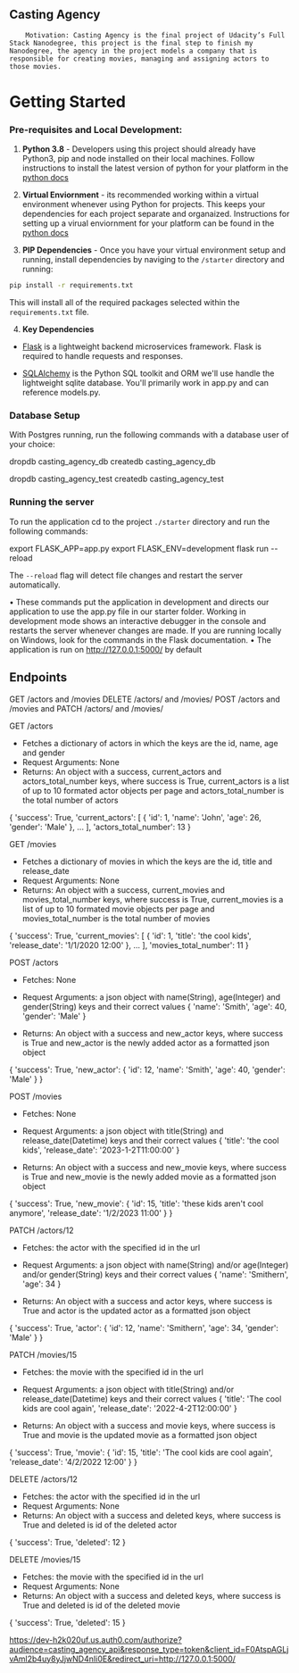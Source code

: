 ## Casting Agency
        Motivation: Casting Agency is the final project of Udacity’s Full Stack Nanodegree, this project is the final step to finish my Nanodegree, the agency in the project models a company that is responsible for creating movies, managing and assigning actors to those movies.


# Getting Started
### Pre-requisites and Local Development:

1. **Python 3.8** - Developers using this project should already have Python3, pip and node installed on their local machines.
Follow instructions to install the latest version of python for your platform in the [python docs](https://docs.python.org/3/using/unix.html#getting-and-installing-the-latest-version-of-python)

2. **Virtual Enviornment** - its recommended working within a virtual environment whenever using Python for projects. This keeps your dependencies for each project separate and organaized. Instructions for setting up a virual enviornment for your platform can be found in the [python docs](https://packaging.python.org/guides/installing-using-pip-and-virtual-environments/)

3. **PIP Dependencies** - Once you have your virtual environment setup and running, install dependencies by naviging to the `/starter` directory and running:

```bash
pip install -r requirements.txt
```
This will install all of the required packages selected within the `requirements.txt` file.

4. **Key Dependencies**
- [Flask](http://flask.pocoo.org/) is a lightweight backend microservices framework. Flask is required to handle requests and responses.

- [SQLAlchemy](https://www.sqlalchemy.org/) is the Python SQL toolkit and ORM we'll use handle the lightweight sqlite database. You'll primarily work in app.py and can reference models.py.

### Database Setup
With Postgres running, run the following commands with a database user of your choice:

dropdb casting_agency_db
createdb casting_agency_db

dropdb casting_agency_test
createdb casting_agency_test

### Running the server

To run the application cd to the project `./starter` directory and run the following commands:

export FLASK_APP=app.py
export FLASK_ENV=development
flask run --reload

The `--reload` flag will detect file changes and restart the server automatically.

•	These commands put the application in development and directs our application to use the app.py file in our starter folder. Working in development mode shows an interactive debugger in the console and restarts the server whenever changes are made. If you are running locally on Windows, look for the commands in the Flask documentation.
•	The application is run on http://127.0.0.1:5000/ by default 

## Endpoints
GET /actors and /movies
DELETE /actors/ and /movies/
POST /actors and /movies and
PATCH /actors/ and /movies/

GET /actors
- Fetches a dictionary of actors in which the keys are the id, name, age and gender
- Request Arguments: None
- Returns: An object with a success, current_actors and actors_total_number keys, where success is True, current_actors is a list of up to 10 formated actor objects per page and actors_total_number is the total number of actors

{
    'success': True,
    'current_actors': [
        {
            'id': 1,
            'name': 'John',
            'age': 26,
            'gender': 'Male'
        },
        ...
    ],
    'actors_total_number': 13
}

GET /movies
- Fetches a dictionary of movies in which the keys are the id, title and release_date
- Request Arguments: None
- Returns: An object with a success, current_movies and movies_total_number keys, where success is True, current_movies is a list of up to 10 formated movie objects per page and movies_total_number is the total number of movies

{
    'success': True,
    'current_movies': [
        {
            'id': 1,
            'title': 'the cool kids',
            'release_date': '1/1/2020 12:00'
        },
        ...
    ],
    'movies_total_number': 11
}

POST /actors
- Fetches: None
- Request Arguments: a json object with name(String), age(Integer) and gender(String) keys and their correct values
{
    'name': 'Smith',
    'age': 40,
    'gender': 'Male'
}

- Returns: An object with a success and new_actor keys, where success is True and new_actor is the newly added actor as a formatted json object

{
    'success': True,
    'new_actor': {
            'id': 12,
            'name': 'Smith',
            'age': 40,
            'gender': 'Male'
        }
}

POST /movies
- Fetches: None
- Request Arguments: a json object with title(String) and release_date(Datetime) keys and their correct values
{
    'title': 'the cool kids',
    'release_date': '2023-1-2T11:00:00'
}

- Returns: An object with a success and new_movie keys, where success is True and new_movie is the newly added movie as a formatted json object

{
    'success': True,
    'new_movie': {
            'id': 15,
            'title': 'these kids aren't cool anymore',
            'release_date': '1/2/2023 11:00'
        }
}


PATCH /actors/12
- Fetches: the actor with the specified id in the url 
- Request Arguments: a json object with name(String) and/or age(Integer) and/or gender(String) keys and their correct values
{
    'name': 'Smithern',
    'age': 34
}

- Returns: An object with a success and actor keys, where success is True and actor is the updated actor as a formatted json object

{
    'success': True,
    'actor': {
            'id': 12,
            'name': 'Smithern',
            'age': 34,
            'gender': 'Male'
        }
}

PATCH /movies/15
- Fetches: the movie with the specified id in the url
- Request Arguments: a json object with title(String) and/or release_date(Datetime) keys and their correct values
{
    'title': 'The cool kids are cool again',
    'release_date': '2022-4-2T12:00:00'
}

- Returns: An object with a success and movie keys, where success is True and movie is the updated movie as a formatted json object

{
    'success': True,
    'movie': {
            'id': 15,
            'title': 'The cool kids are cool again',
            'release_date': '4/2/2022 12:00'
        }
}


DELETE /actors/12
- Fetches: the actor with the specified id in the url
- Request Arguments: None
- Returns: An object with a success and deleted keys, where success is True and deleted is id of the deleted actor

{
    'success': True,
    'deleted': 12
}

DELETE /movies/15
- Fetches: the movie with the specified id in the url
- Request Arguments: None
- Returns: An object with a success and deleted keys, where success is True and deleted is id of the deleted movie

{
    'success': True,
    'deleted': 15
}


https://dev-h2k020uf.us.auth0.com/authorize?audience=casting_agency_api&response_type=token&client_id=F0AtspAGLjvAml2b4uy8yJjwND4nIi0E&redirect_uri=http://127.0.0.1:5000/ 